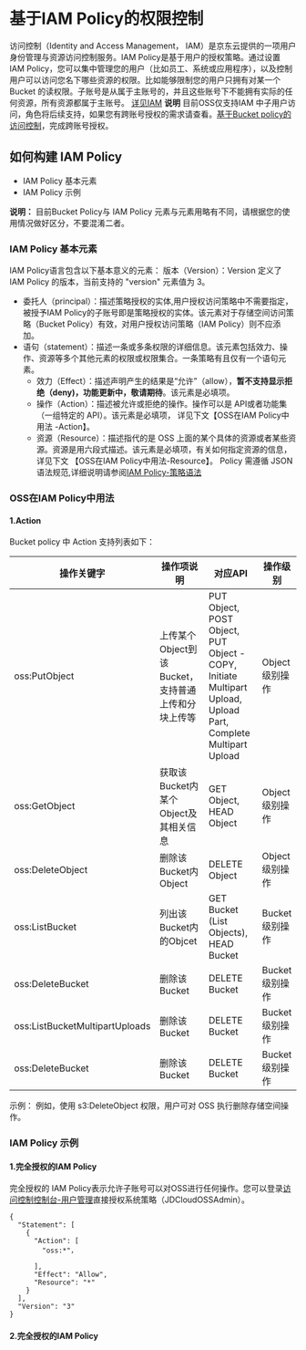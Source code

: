# 基于IAM Policy的权限控制
访问控制（Identity and Access Management， IAM）是京东云提供的一项用户身份管理与资源访问控制服务。IAM Policy是基于用户的授权策略。通过设置
IAM Policy，您可以集中管理您的用户（比如员工、系统或应用程序），以及控制用户可以访问您名下哪些资源的权限。比如能够限制您的用户只拥有对某一个
Bucket 的读权限。子账号是从属于主账号的，并且这些账号下不能拥有实际的任何资源，所有资源都属于主账号。
[详见IAM](https://docs.jdcloud.com/cn/iam/core-concepts)
**说明**
目前OSS仅支持IAM 中子用户访问，角色将后续支持，如果您有跨账号授权的需求请查看。[基于Bucket policy的访问控制](./Access-Control-Base-On-Bucket-Policy.md)，完成跨账号授权。

## 如何构建 IAM Policy

- IAM Policy 基本元素
- IAM Policy 示例

**说明：** 目前Bucket Policy与 IAM Policy 元素与元素用略有不同，请根据您的使用情况做好区分，不要混淆二者。
### IAM Policy 基本元素

IAM Policy语言包含以下基本意义的元素：
版本（Version）：Version 定义了 IAM Policy 的版本，当前支持的 "version" 元素值为 3。
* 委托人（principal）：描述策略授权的实体,用户授权访问策略中不需要指定，被授予IAM Policy的子账号即是策略授权的实体。该元素对于存储空间访问策略（Bucket Policy）有效，对用户授权访问策略（IAM Policy）则不应添加。
* 语句（statement）：描述一条或多条权限的详细信息。该元素包括效力、操作、资源等多个其他元素的权限或权限集合。一条策略有且仅有一个语句元素。
    - 效力（Effect）：描述声明产生的结果是“允许”（allow），**暂不支持显示拒绝（deny)，功能更新中，敬请期待**。该元素是必填项。
    - 操作（Action）：描述被允许或拒绝的操作。操作可以是 API或者功能集（一组特定的 API）。该元素是必填项，
         详见下文【OSS在IAM Policy中用法 -Action】。
    - 资源（Resource）：描述指代的是 OSS 上面的某个具体的资源或者某些资源。资源是用六段式描述。该元素是必填项，有关如何指定资源的信息，详见下文             【OSS在IAM Policy中用法-Resource】。
    Policy 需遵循 JSON 语法规范,详细说明请参阅[IAM Policy-策略语法](https://docs.jdcloud.com/cn/iam/elements)
### OSS在IAM Policy中用法
#### 1.Action

Bucket policy 中 Action 支持列表如下：

|操作关键字|操作项说明|对应API|操作级别 | 
|-|-|-|-|
|oss:PutObject|上传某个Object到该Bucket，支持普通上传和分块上传等|PUT Object, POST Object, PUT Object - COPY, Initiate Multipart Upload, Upload Part, Complete Multipart Upload|  Object 级别操作  |
|oss:GetObject|获取该Bucket内某个Object及其相关信息|GET Object, HEAD Object|	Object 级别操作  |
|oss:DeleteObject|删除该Bucket内Object|DELETE Object|Object 级别操作|
|oss:ListBucket|列出该Bucket内的Objcet|GET Bucket (List Objects), HEAD Bucket|Bucket 级别操作 |
|oss:DeleteBucket|删除该Bucket|DELETE Bucket|Bucket 级别操作 |
|oss:ListBucketMultipartUploads|删除该Bucket|DELETE Bucket|Bucket 级别操作 |
|oss:DeleteBucket|删除该Bucket|DELETE Bucket|Bucket 级别操作 |

示例：
例如，使用 s3:DeleteObject 权限，用户可对 OSS 执行删除存储空间操作。


    
    
    
### IAM Policy 示例
#### 1.完全授权的IAM Policy
完全授权的 IAM Policy表示允许子账号可以对OSS进行任何操作。您可以登录[访问控制控制台-用户管理](https://iam-console.jdcloud.com/subUser/list)直接授权系统策略（JDCloudOSSAdmin）。
```
{
  "Statement": [
    {
      "Action": [
        "oss:*"，
       
      ],
      "Effect": "Allow",
      "Resource": "*"
    }
  ],
  "Version": "3"
}
```
#### 2.完全授权的IAM Policy





    






